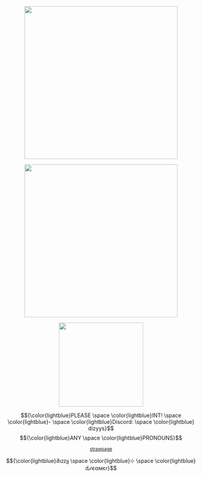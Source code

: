 </p>
<p align="center">
<img width=400 src="https://github.com/user-attachments/assets/22f4afad-6572-4173-8d11-a5dd7aa76029"
</p>
</p>
<p align="center">
<img width=400 src="https://github.com/user-attachments/assets/9a246388-96c5-417d-9c3b-dc8c96807206"
</p>


<p align="center">
<img width=220 src="https://github.com/user-attachments/assets/e860d702-b6a9-4c08-841d-83ac0201400a"
</p>

 
<div align="center">

<div align="center">
  <div align="center">


$${\color{lightblue}PLEASE \space \color{lightblue}INT! \space \color{lightblue}- \space \color{lightblue}Discord: \space \color{lightblue} dizyys}$$
$${\color{lightblue}ANY \space \color{lightblue}PRONOUNS}$$ 

 <sup>[strawpage](https://diizy.straw.page)
<p align="center">
$${\color{lightblue}∂ιᴢᴢყ \space \color{lightblue}⊹ \space \color{lightblue}ԃɾєαмєɾ}$$
